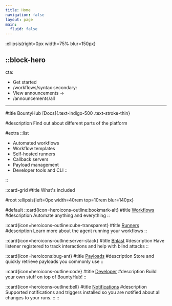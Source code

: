 ```yaml
---
title: Home
navigation: false
layout: page
main:
  fluid: false
---
```


:ellipsis{right=0px width=75% blur=150px}

::block-hero
---
cta:
  - Get started
  - /workflows/syntax
secondary:
  - View announcements →
  - /announcements/all
---

#title
BountyHub [Docs]{.text-indigo-500 .text-stroke-thin}

#description
Find out about different parts of the platform

#extra
::list
- Automated workflows
- Workflow templates
- Self-hosted runners
- Callback servers
- Payload management
- Developer tools and CLI
::

::

::card-grid
#title
What's included

#root
:ellipsis{left=0px width=40rem top=10rem blur=140px}

#default
  ::card{icon=heroicons-outline:bookmark-alt}
  #title
  [Workflows](/workflows/syntax)
  #description
  Automate anything and everything
  ::

  ::card{icon=heroicons-outline:cube-transparent}
  #title
  [Runners](/runners/about)
  #description
  Learn more about the agent running your workflows
  ::

  ::card{icon=heroicons-outline:server-stack}
  #title
  [Bhlast](/bhlast/about)
  #description
  Have listener registered to track interactions and help with blind attacks
  ::

  ::card{icon=heroicons:bug-ant}
  #title
  [Payloads](/payloads/about)
  #description
  Store and quickly retrieve payloads you commonly use
  ::

  ::card{icon=heroicons-outline:code}
  #title
  [Developer](/developer/about)
  #description
  Build your own stuff on top of BountyHub!
  ::

  ::card{icon=heroicons-outline:bell}
  #title
  [Notifications](/notifications/about)
  #description
  Supported notifications and triggers installed so you are notified
  about all changes to your runs.
  ::
::
